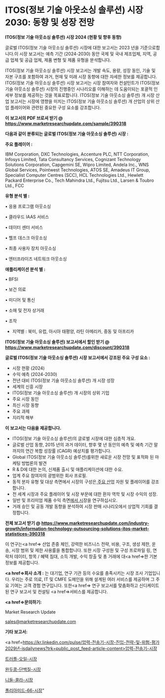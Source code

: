 # ITOS(정보 기술 아웃소싱 솔루션) 시장 2030: 동향 및 성장 전망

<strong>ITOS(정보 기술 아웃소싱 솔루션) 시장 2024 (현황 및 향후 동향)</strong>

글로벌 ITOS(정보 기술 아웃소싱 솔루션) 시장에 대한 보고서는 2023 년을 기준으로합니다.이 시장 보고서는 예측 기간 (2024-2030) 동안 국제 및 국내 제조업체, 지역, 공급 업체 및 공급 업체, 제품 변형 및 제품 유형을 분석합니다.

ITOS(정보 기술 아웃소싱 솔루션) 시장 보고서는 개발 속도, 용량, 성장 동인, 기술 및 자본 구조를 포함하여 과거, 현재 및 미래 시장 동향에 대한 자세한 정보를 제공합니다. ITOS(정보 기술 아웃소싱 솔루션) 시장 보고서는 시장 참여자와 컨설턴트가 ITOS(정보 기술 아웃소싱 솔루션) 시장의 진행중인 시나리오를 이해하는 데 도움이되는 포괄적 인 세부 정보를 제공하는 것을 목표로합니다. ITOS(정보 기술 아웃소싱 솔루션) 개 시장 산업 보고서는 시장에 영향을 미치는 ITOS(정보 기술 아웃소싱 솔루션) 개 산업의 상위 산업 플레이어와 관련된 중요한 구성 요소를 강조합니다.



<strong>이 보고서의 PDF 브로셔 받기 @ <a href=https://www.marketresearchupdate.com/sample/390318>https://www.marketresearchupdate.com/sample/390318</a></strong>



<strong>다음과 같이 분류되는 글로벌 ITOS(정보 기술 아웃소싱 솔루션) 시장 :</strong>



<strong>주요 플레이어 :</strong>

IBM Corporation, DXC Technologies, Accenture PLC, NTT Corporation, Infosys Limited, Tata Consultancy Services, Cognizant Technology Solutions Corporation, Capgemini SE, Wipro Limited, Andela Inc., WNS Global Services, Pointwest Technologies, ATOS SE, Amadeus IT Group, Specialist Computer Centres (SCC), HCL Technologies Ltd., Hewlett Packard Enterprise Co., Tech Mahindra Ltd., Fujitsu Ltd., Larsen & Toubro Ltd., FCC



<strong>유형 분석 별 :</strong>

• 응용 프로그램 아웃소싱

• 클라우드 IAAS 서비스

• 데이터 센터 서비스

• 헬프 데스크 아웃소싱

• 최종 사용자 장치 아웃소싱

• 엔터프라이즈 네트워크 아웃소싱



<strong>애플리케이션 분석 별 :</strong>

• BFSI

• 보건 의료

• 미디어 및 통신

• 소매 및 전자 상거래

• 조작

<ul>
  <li>지역별 : 북미, 유럽, 아시아 태평양, 라틴 아메리카, 중동 및 아프리카</li>
</ul>


<strong>ITOS(정보 기술 아웃소싱 솔루션) 보고서에서 할인 받기 @ <a href=https://www.marketresearchupdate.com/discount/390318>https://www.marketresearchupdate.com/discount/390318</a></strong>



<strong>글로벌 ITOS(정보 기술 아웃소싱 솔루션) 시장 보고서에서 강조된 주요 구성 요소 :</strong>
<ul>
  <li>시장 현황 (2024)</li>
  <li>수익 예측 (2024-2030)</li>
  <li>전년 대비 ITOS(정보 기술 아웃소싱 솔루션) 개 시장 성장</li>
  <li>세계의 신흥 시장</li>
  <li>ITOS(정보 기술 아웃소싱 솔루션) 개 시장의 상위 기업</li>
  <li>주요 시장 동인</li>
  <li>최신 시장 동향</li>
  <li>주요 과제</li>
  <li>지리적 해부</li>
</ul>


<strong>이 보고서는 다음을 제공합니다.</strong>
<ul>
  <li>ITOS(정보 기술 아웃소싱 솔루션)의 글로벌 시장에 대한 심층적 개요.</li>
  <li>글로벌 산업 동향, 2015 년의 과거 데이터, 향후 몇 년 동안의 예측 및 예측 기간 말까지의 연간 복합 성장률 (CAGR) 예상치를 평가합니다.</li>
  <li>Global ITOS(정보 기술 아웃소싱 솔루션)를위한 새로운 시장 전망 및 표적화 된 마케팅 방법론의 발견</li>
  <li>R &amp; D에 대한 논의, 신제품 출시 및 애플리케이션에 대한 수요.</li>
  <li>업계 주요 참여자의 광범위한 회사 프로필.</li>
  <li>동적 분자 유형 및 대상 측면에서 시장의 구성은<a href=> 주요 산</a>업 자원 및 플레이어를 강조합니다.</li>
  <li>전 세계 시장과 주요 플레이어 및 시장 부문에 대한 환자 역학 및 시장 수익의 성장.</li>
  <li>일반 및 프리미엄 제품 수익 측면<a href=>에서 시</a>장을 연구하십시오.</li>
  <li>거래 승인 및 공동 개발 동향을 분석하여 시장 판매 시나리오에서 상업적 기회를 결정합니다.</li>
</ul>



<strong>전체 보고서 받기 @ <a href=https://www.marketresearchupdate.com/industry-growth/information-technology-outsourcing-solutions-itos-market-statistices-390318>https://www.marketresearchupdate.com/industry-growth/information-technology-outsourcing-solutions-itos-market-statistices-390318</a></strong>

이 연구는<a href=> 산업 존중</a> 체인, 강력한 비즈니스 전략, 비용, 구조, 생성 제한, 운송, 시장 범위 및 제한 사용률을 통합합니다. 또한 시장 구성원 및 구성 프로파일 링, 연락처 데이터, 항목 / 혜택 침대, 소득 개발, 수익 창출 및 총 거래에 대<a href=>한 기본 </a>정보를 제공합니다.



<strong><a href=>회사 소</a>개 :</strong>
는 대기업, 연구 기관 등의 수요를 충족시키는 시장 조사 기업입니다. 우리는 주로 의료, IT 및 CMFE 도메인을 위해 설계된 여러 서비스를 제공하며 그 주요 기여는 고객 경험 연구입니다. 또한<a href=> 연구 보</a>고서를 맞춤화하고 신디케이트 된 연구 보고서 및 컨설팅 <a href=>서비스</a>를 제공합니다.



<strong><a href=>문의하기:</a></strong>

Market Research Update

sales@marketresearchupdate.com



<strong>기타 보고서:</strong>

<a href=https://kr.linkedin.com/pulse/압력-전송기-시장-진입-전략-및-위험-평가2029년-isdailynews?trk=public_post_feed-article-content>압력-전송기-시장</a>

<a href=https://www.linkedin.com/pulse/트러플-오일-시장-세분화-연구-및-목표-고객2029년-analytics-avenue-adventures-24-ana/>트러플-오일-시장</a>

<a href=https://www.linkedin.com/pulse/완두콩-단백질-시장-현재-및-미래-성장-2029-analytics-avenue-adventures-24-ana-3kykf/>완두콩-단백질-시장</a>

<a href=https://www.linkedin.com/pulse/니들-콜라-시장-진입-전략-및-위험-평가2029년-market-matrix-musings-analysis-r2uxf/>니들-콜라-시장</a>

<a href=https://www.linkedin.com/pulse/폴리아미드-66-시장-세분화-연구-및-목표-고객2030년-survey-spotlight-pro-24-analysis-sxlic/>폴리아미드-66-시장</a>"
